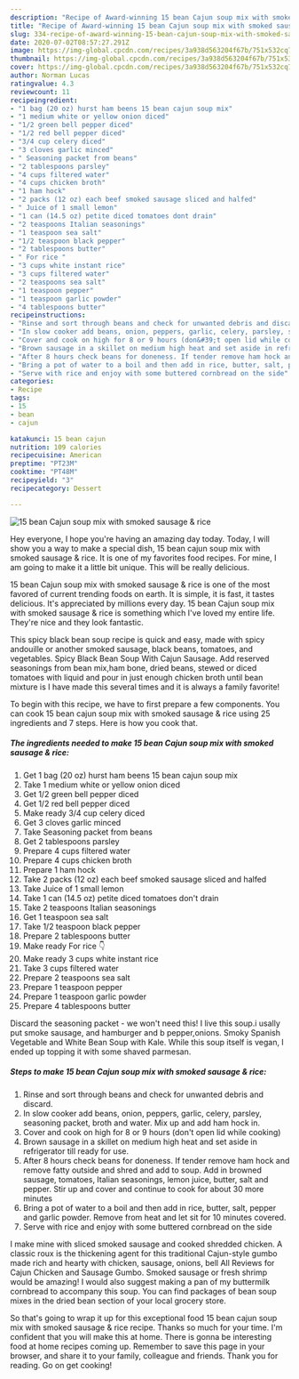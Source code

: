 ```yaml
---
description: "Recipe of Award-winning 15 bean Cajun soup mix with smoked sausage &amp;amp; rice"
title: "Recipe of Award-winning 15 bean Cajun soup mix with smoked sausage &amp;amp; rice"
slug: 334-recipe-of-award-winning-15-bean-cajun-soup-mix-with-smoked-sausage-and-amp-rice
date: 2020-07-02T08:57:27.291Z
image: https://img-global.cpcdn.com/recipes/3a938d563204f67b/751x532cq70/15-bean-cajun-soup-mix-with-smoked-sausage-rice-recipe-main-photo.jpg
thumbnail: https://img-global.cpcdn.com/recipes/3a938d563204f67b/751x532cq70/15-bean-cajun-soup-mix-with-smoked-sausage-rice-recipe-main-photo.jpg
cover: https://img-global.cpcdn.com/recipes/3a938d563204f67b/751x532cq70/15-bean-cajun-soup-mix-with-smoked-sausage-rice-recipe-main-photo.jpg
author: Norman Lucas
ratingvalue: 4.3
reviewcount: 11
recipeingredient:
- "1 bag (20 oz) hurst ham beens 15 bean cajun soup mix"
- "1 medium white or yellow onion diced"
- "1/2 green bell pepper diced"
- "1/2 red bell pepper diced"
- "3/4 cup celery diced"
- "3 cloves garlic minced"
- " Seasoning packet from beans"
- "2 tablespoons parsley"
- "4 cups filtered water"
- "4 cups chicken broth"
- "1 ham hock"
- "2 packs (12 oz) each beef smoked sausage sliced and halfed"
- " Juice of 1 small lemon"
- "1 can (14.5 oz) petite diced tomatoes dont drain"
- "2 teaspoons Italian seasonings"
- "1 teaspoon sea salt"
- "1/2 teaspoon black pepper"
- "2 tablespoons butter"
- " For rice "
- "3 cups white instant rice"
- "3 cups filtered water"
- "2 teaspoons sea salt"
- "1 teaspoon pepper"
- "1 teaspoon garlic powder"
- "4 tablespoons butter"
recipeinstructions:
- "Rinse and sort through beans and check for unwanted debris and discard."
- "In slow cooker add beans, onion, peppers, garlic, celery, parsley, seasoning packet, broth and water. Mix up and add ham hock in."
- "Cover and cook on high for 8 or 9 hours (don&#39;t open lid while cooking)"
- "Brown sausage in a skillet on medium high heat and set aside in refrigerator till ready for use."
- "After 8 hours check beans for doneness. If tender remove ham hock and remove fatty outside and shred and add to soup. Add in browned sausage, tomatoes, Italian seasonings, lemon juice, butter, salt and pepper. Stir up and cover and continue to cook for about 30 more minutes"
- "Bring a pot of water to a boil and then add in rice, butter, salt, pepper and garlic powder. Remove from heat and let sit for 10 minutes covered."
- "Serve with rice and enjoy with some buttered cornbread on the side"
categories:
- Recipe
tags:
- 15
- bean
- cajun

katakunci: 15 bean cajun 
nutrition: 109 calories
recipecuisine: American
preptime: "PT23M"
cooktime: "PT48M"
recipeyield: "3"
recipecategory: Dessert

---
```



![15 bean Cajun soup mix with smoked sausage &amp; rice](https://img-global.cpcdn.com/recipes/3a938d563204f67b/751x532cq70/15-bean-cajun-soup-mix-with-smoked-sausage-rice-recipe-main-photo.jpg)

Hey everyone, I hope you're having an amazing day today. Today, I will show you a way to make a special dish, 15 bean cajun soup mix with smoked sausage &amp; rice. It is one of my favorites food recipes. For mine, I am going to make it a little bit unique. This will be really delicious.

15 bean Cajun soup mix with smoked sausage &amp; rice is one of the most favored of current trending foods on earth. It is simple, it is fast, it tastes delicious. It's appreciated by millions every day. 15 bean Cajun soup mix with smoked sausage &amp; rice is something which I've loved my entire life. They're nice and they look fantastic.

This spicy black bean soup recipe is quick and easy, made with spicy andouille or another smoked sausage, black beans, tomatoes, and vegetables. Spicy Black Bean Soup With Cajun Sausage. Add reserved seasonings from bean mix,ham bone, dried beans, stewed or diced tomatoes with liquid and pour in just enough chicken broth until bean mixture is I have made this several times and it is always a family favorite!


To begin with this recipe, we have to first prepare a few components. You can cook 15 bean cajun soup mix with smoked sausage &amp; rice using 25 ingredients and 7 steps. Here is how you cook that.

<!--inarticleads1-->

##### The ingredients needed to make 15 bean Cajun soup mix with smoked sausage &amp; rice:

1. Get 1 bag (20 oz) hurst ham beens 15 bean cajun soup mix
1. Take 1 medium white or yellow onion diced
1. Get 1/2 green bell pepper diced
1. Get 1/2 red bell pepper diced
1. Make ready 3/4 cup celery diced
1. Get 3 cloves garlic minced
1. Take  Seasoning packet from beans
1. Get 2 tablespoons parsley
1. Prepare 4 cups filtered water
1. Prepare 4 cups chicken broth
1. Prepare 1 ham hock
1. Take 2 packs (12 oz) each beef smoked sausage sliced and halfed
1. Take  Juice of 1 small lemon
1. Take 1 can (14.5 oz) petite diced tomatoes don&#39;t drain
1. Take 2 teaspoons Italian seasonings
1. Get 1 teaspoon sea salt
1. Take 1/2 teaspoon black pepper
1. Prepare 2 tablespoons butter
1. Make ready  For rice 👇
1. Make ready 3 cups white instant rice
1. Take 3 cups filtered water
1. Prepare 2 teaspoons sea salt
1. Prepare 1 teaspoon pepper
1. Prepare 1 teaspoon garlic powder
1. Prepare 4 tablespoons butter


Discard the seasoning packet - we won&#39;t need this! I live this soup.i usally put smoke sausage, and hamburger and b pepper,onions. Smoky Spanish Vegetable and White Bean Soup with Kale. While this soup itself is vegan, I ended up topping it with some shaved parmesan. 

<!--inarticleads2-->

##### Steps to make 15 bean Cajun soup mix with smoked sausage &amp; rice:

1. Rinse and sort through beans and check for unwanted debris and discard.
1. In slow cooker add beans, onion, peppers, garlic, celery, parsley, seasoning packet, broth and water. Mix up and add ham hock in.
1. Cover and cook on high for 8 or 9 hours (don&#39;t open lid while cooking)
1. Brown sausage in a skillet on medium high heat and set aside in refrigerator till ready for use.
1. After 8 hours check beans for doneness. If tender remove ham hock and remove fatty outside and shred and add to soup. Add in browned sausage, tomatoes, Italian seasonings, lemon juice, butter, salt and pepper. Stir up and cover and continue to cook for about 30 more minutes
1. Bring a pot of water to a boil and then add in rice, butter, salt, pepper and garlic powder. Remove from heat and let sit for 10 minutes covered.
1. Serve with rice and enjoy with some buttered cornbread on the side


I make mine with sliced smoked sausage and cooked shredded chicken. A classic roux is the thickening agent for this traditional Cajun-style gumbo made rich and hearty with chicken, sausage, onions, bell All Reviews for Cajun Chicken and Sausage Gumbo. Smoked sausage or fresh shrimp would be amazing! I would also suggest making a pan of my buttermilk cornbread to accompany this soup. You can find packages of bean soup mixes in the dried bean section of your local grocery store. 

So that's going to wrap it up for this exceptional food 15 bean cajun soup mix with smoked sausage &amp; rice recipe. Thanks so much for your time. I'm confident that you will make this at home. There is gonna be interesting food at home recipes coming up. Remember to save this page in your browser, and share it to your family, colleague and friends. Thank you for reading. Go on get cooking!
